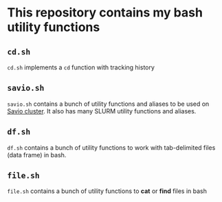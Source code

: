 # This repository contains my bash utility functions

## `cd.sh`
`cd.sh` implements a `cd` function with tracking history

## `savio.sh`
`savio.sh` contains a bunch of utility functions and aliases to be used on [Savio cluster](http://research-it.berkeley.edu/services/high-performance-computing/user-guide/savio-user-guide). It also has many SLURM utility functions and aliases.

## `df.sh`
`df.sh` contains a bunch of utility functions to work with tab-delimited files (data frame) in bash.

## `file.sh`
`file.sh` contains a bunch of utility functions to **cat** or **find** files in bash
